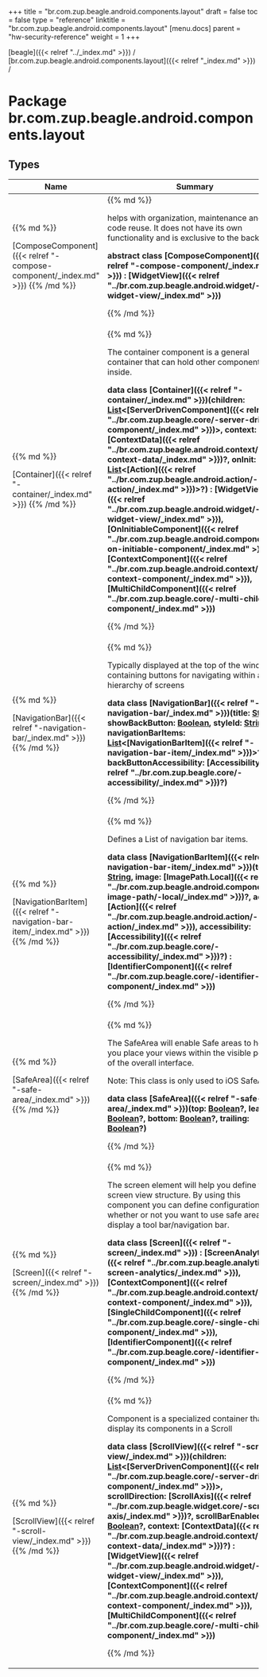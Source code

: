 +++
title = "br.com.zup.beagle.android.components.layout"
draft = false
toc = false
type = "reference"
linktitle = "br.com.zup.beagle.android.components.layout"
[menu.docs]
  parent = "hw-security-reference"
  weight = 1
+++

[beagle]({{< relref "../_index.md" >}}) / [br.com.zup.beagle.android.components.layout]({{< relref "_index.md" >}}) / 



# Package br.com.zup.beagle.android.components.layout  


## Types  
<table>
  
<thead>
<tr>
<th>
Name  
</th>
<th>
Summary  
</th>
  
</tr>
</thead>
<tbody>
<tr>
<td>
{{% md %}}

[ComposeComponent]({{< relref "-compose-component/_index.md" >}})
{{% /md %}}
</td>
<td>
{{% md %}}



helps with organization,  maintenance and code reuse. It does not have its own functionality and is exclusive to the backend.

  
  
<b>abstract class [ComposeComponent]({{< relref "-compose-component/_index.md" >}}) : [WidgetView]({{< relref "../br.com.zup.beagle.android.widget/-widget-view/_index.md" >}})</b>  



{{% /md %}}
</td>
</tr>

<tr>
<td>
{{% md %}}

[Container]({{< relref "-container/_index.md" >}})
{{% /md %}}
</td>
<td>
{{% md %}}



The container component is a general container that can hold other components inside.

  
  
<b>data class [Container]({{< relref "-container/_index.md" >}})(**children**: [List](https://kotlinlang.org/api/latest/jvm/stdlib/kotlin.collections/-list/index.html)<[ServerDrivenComponent]({{< relref "../br.com.zup.beagle.core/-server-driven-component/_index.md" >}})>, **context**: [ContextData]({{< relref "../br.com.zup.beagle.android.context/-context-data/_index.md" >}})?, **onInit**: [List](https://kotlinlang.org/api/latest/jvm/stdlib/kotlin.collections/-list/index.html)<[Action]({{< relref "../br.com.zup.beagle.android.action/-action/_index.md" >}})>?) : [WidgetView]({{< relref "../br.com.zup.beagle.android.widget/-widget-view/_index.md" >}}), [OnInitiableComponent]({{< relref "../br.com.zup.beagle.android.components/-on-initiable-component/_index.md" >}}), [ContextComponent]({{< relref "../br.com.zup.beagle.android.context/-context-component/_index.md" >}}), [MultiChildComponent]({{< relref "../br.com.zup.beagle.core/-multi-child-component/_index.md" >}})</b>  



{{% /md %}}
</td>
</tr>

<tr>
<td>
{{% md %}}

[NavigationBar]({{< relref "-navigation-bar/_index.md" >}})
{{% /md %}}
</td>
<td>
{{% md %}}



Typically displayed at the top of the window, containing buttons for navigating within a hierarchy of screens

  
  
<b>data class [NavigationBar]({{< relref "-navigation-bar/_index.md" >}})(**title**: [String](https://kotlinlang.org/api/latest/jvm/stdlib/kotlin/-string/index.html), **showBackButton**: [Boolean](https://kotlinlang.org/api/latest/jvm/stdlib/kotlin/-boolean/index.html), **styleId**: [String](https://kotlinlang.org/api/latest/jvm/stdlib/kotlin/-string/index.html)?, **navigationBarItems**: [List](https://kotlinlang.org/api/latest/jvm/stdlib/kotlin.collections/-list/index.html)<[NavigationBarItem]({{< relref "-navigation-bar-item/_index.md" >}})>?, **backButtonAccessibility**: [Accessibility]({{< relref "../br.com.zup.beagle.core/-accessibility/_index.md" >}})?)</b>  



{{% /md %}}
</td>
</tr>

<tr>
<td>
{{% md %}}

[NavigationBarItem]({{< relref "-navigation-bar-item/_index.md" >}})
{{% /md %}}
</td>
<td>
{{% md %}}



Defines a List of navigation bar items.

  
  
<b>data class [NavigationBarItem]({{< relref "-navigation-bar-item/_index.md" >}})(**text**: [String](https://kotlinlang.org/api/latest/jvm/stdlib/kotlin/-string/index.html), **image**: [ImagePath.Local]({{< relref "../br.com.zup.beagle.android.components/-image-path/-local/_index.md" >}})?, **action**: [Action]({{< relref "../br.com.zup.beagle.android.action/-action/_index.md" >}}), **accessibility**: [Accessibility]({{< relref "../br.com.zup.beagle.core/-accessibility/_index.md" >}})?) : [IdentifierComponent]({{< relref "../br.com.zup.beagle.core/-identifier-component/_index.md" >}})</b>  



{{% /md %}}
</td>
</tr>

<tr>
<td>
{{% md %}}

[SafeArea]({{< relref "-safe-area/_index.md" >}})
{{% /md %}}
</td>
<td>
{{% md %}}





The SafeArea will enable Safe areas to help you place your views within the visible portion of the overall interface.



<p> Note: This class is only used to iOS SafeArea </p>



  
  
<b>data class [SafeArea]({{< relref "-safe-area/_index.md" >}})(**top**: [Boolean](https://kotlinlang.org/api/latest/jvm/stdlib/kotlin/-boolean/index.html)?, **leading**: [Boolean](https://kotlinlang.org/api/latest/jvm/stdlib/kotlin/-boolean/index.html)?, **bottom**: [Boolean](https://kotlinlang.org/api/latest/jvm/stdlib/kotlin/-boolean/index.html)?, **trailing**: [Boolean](https://kotlinlang.org/api/latest/jvm/stdlib/kotlin/-boolean/index.html)?)</b>  



{{% /md %}}
</td>
</tr>

<tr>
<td>
{{% md %}}

[Screen]({{< relref "-screen/_index.md" >}})
{{% /md %}}
</td>
<td>
{{% md %}}



The screen element will help you define the screen view structure. By using this component you can define configurations like whether or not you want to use safe areas or display a tool bar/navigation bar.

  
  
<b>data class [Screen]({{< relref "-screen/_index.md" >}}) : [ScreenAnalytics]({{< relref "../br.com.zup.beagle.analytics/-screen-analytics/_index.md" >}}), [ContextComponent]({{< relref "../br.com.zup.beagle.android.context/-context-component/_index.md" >}}), [SingleChildComponent]({{< relref "../br.com.zup.beagle.core/-single-child-component/_index.md" >}}), [IdentifierComponent]({{< relref "../br.com.zup.beagle.core/-identifier-component/_index.md" >}})</b>  



{{% /md %}}
</td>
</tr>

<tr>
<td>
{{% md %}}

[ScrollView]({{< relref "-scroll-view/_index.md" >}})
{{% /md %}}
</td>
<td>
{{% md %}}



Component is a specialized container that will display its components in a Scroll

  
  
<b>data class [ScrollView]({{< relref "-scroll-view/_index.md" >}})(**children**: [List](https://kotlinlang.org/api/latest/jvm/stdlib/kotlin.collections/-list/index.html)<[ServerDrivenComponent]({{< relref "../br.com.zup.beagle.core/-server-driven-component/_index.md" >}})>, **scrollDirection**: [ScrollAxis]({{< relref "../br.com.zup.beagle.widget.core/-scroll-axis/_index.md" >}})?, **scrollBarEnabled**: [Boolean](https://kotlinlang.org/api/latest/jvm/stdlib/kotlin/-boolean/index.html)?, **context**: [ContextData]({{< relref "../br.com.zup.beagle.android.context/-context-data/_index.md" >}})?) : [WidgetView]({{< relref "../br.com.zup.beagle.android.widget/-widget-view/_index.md" >}}), [ContextComponent]({{< relref "../br.com.zup.beagle.android.context/-context-component/_index.md" >}}), [MultiChildComponent]({{< relref "../br.com.zup.beagle.core/-multi-child-component/_index.md" >}})</b>  



{{% /md %}}
</td>
</tr>

</tbody>
</table>

